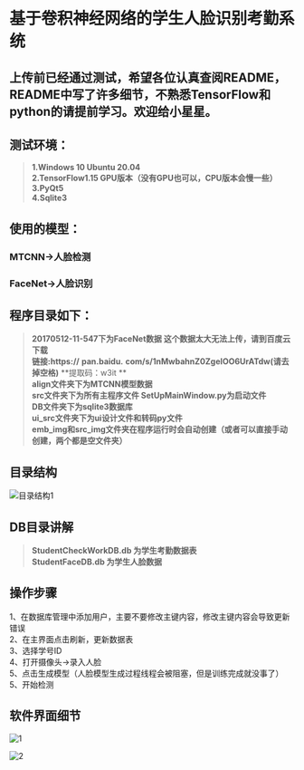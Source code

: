 
 # 基于卷积神经网络的学生人脸识别考勤系统
 ## 上传前已经通过测试，希望各位认真查阅README，README中写了许多细节，不熟悉TensorFlow和python的请提前学习。欢迎给小星星。    
 ## 测试环境：
 >**1.Windows 10 Ubuntu 20.04**  
 >**2.TensorFlow1.15 GPU版本（没有GPU也可以，CPU版本会慢一些）**  
 >**3.PyQt5**  
 >**4.Sqlite3**  

 ## 使用的模型：
 ### MTCNN->人脸检测  
 ### FaceNet->人脸识别  

 ## 程序目录如下：
>**20170512-11-547下为FaceNet数据 这个数据太大无法上传，请到百度云下载**   
>**链接:https://** 
>**pan.baidu.**
>**com/s/1nMwbahnZ0ZgeIOO6UrATdw(请去掉空格)**
>**提取码：w3it  **    
>**align文件夹下为MTCNN模型数据**  
>**src文件夹下为所有主程序文件 SetUpMainWindow.py为启动文件**  
>**DB文件夹下为sqlite3数据库**  
>**ui_src文件夹下为ui设计文件和转码py文件**  
>**emb_img和src_img文件夹在程序运行时会自动创建（或者可以直接手动创建，两个都是空文件夹）**  


## 目录结构
![目录结构1](https://github.com/omega-Lee/PyQt5_Face_Recognition/blob/master/markdown_imgs/3.png)  


## DB目录讲解
>**StudentCheckWorkDB.db 为学生考勤数据表**  
>**StudentFaceDB.db 为学生人脸数据**  


## 操作步骤
1、在数据库管理中添加用户，主要不要修改主键内容，修改主键内容会导致更新错误   
2、在主界面点击刷新，更新数据表  
3、选择学号ID  
4、打开摄像头->录入人脸  
5、点击生成模型（人脸模型生成过程线程会被阻塞，但是训练完成就没事了）    
5、开始检测  
  
## 软件界面细节  

![1](https://github.com/omega-Lee/PyQt5_Face_Recognition/blob/master/markdown_imgs/1.png) 

![2](https://github.com/omega-Lee/PyQt5_Face_Recognition/blob/master/markdown_imgs/2.png) 

